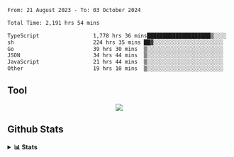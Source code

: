 <!--START_SECTION:waka-->

```txt
From: 21 August 2023 - To: 03 October 2024

Total Time: 2,191 hrs 54 mins

TypeScript                 1,778 hrs 36 mins████████████████████▒░░░░   81.14 %
sh                         224 hrs 35 mins ██▓░░░░░░░░░░░░░░░░░░░░░░   10.25 %
Go                         39 hrs 30 mins  ▒░░░░░░░░░░░░░░░░░░░░░░░░   01.80 %
JSON                       34 hrs 44 mins  ▒░░░░░░░░░░░░░░░░░░░░░░░░   01.59 %
JavaScript                 21 hrs 44 mins  ▒░░░░░░░░░░░░░░░░░░░░░░░░   00.99 %
Other                      19 hrs 10 mins  ▒░░░░░░░░░░░░░░░░░░░░░░░░   00.88 %
```

<!--END_SECTION:waka-->

## Tool
<p align="center">
  <a href="https://github.com/chaninlaw">
    <img src="https://skillicons.dev/icons?i=js,typescript,express,nodejs,react,next,postgres,mongodb,html,css,styledcomponents,tailwind,materialui,figma,git,github&perline=8" />
  </a>
</p>

## Github Stats
<details close>
  <summary><b>📊 Stats</b></summary>
  <div align = "center">
    
<picture>
  <source
    srcset="https://github-readme-stats.vercel.app/api?username=chaninlaw&show_icons=true&theme=dark"
    media="(prefers-color-scheme: dark)"
  />
  <source
    srcset="https://github-readme-stats.vercel.app/api?username=chaninlaw&show_icons=true"
    media="(prefers-color-scheme: light), (prefers-color-scheme: no-preference)"
  />
  <img src="https://github-readme-stats.vercel.app/api?username=chaninlaw&show_icons=true" />
</picture>
    
<picture>
  <source
    srcset="https://github-readme-stats.vercel.app/api/top-langs/?username=chaninlaw&layout=donut&theme=dark"
    media="(prefers-color-scheme: dark)"
  />
  <source
    srcset="https://github-readme-stats.vercel.app/api/top-langs/?username=chaninlaw&layout=donut"
    media="(prefers-color-scheme: light), (prefers-color-scheme: no-preference)"
  />
  <img src="https://github-readme-stats.vercel.app/api/top-langs/?username=chaninlaw&layout=donut" />
</picture>
    
  </div>
  
</details>

